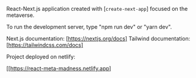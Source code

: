 React-Next.js application created with [`create-next-app`] focused on the metaverse.

To run the development server, type "npm run dev" or "yarn dev".

Next.js documentation: [https://nextjs.org/docs]
Tailwind documentation: [https://tailwindcss.com/docs]

Project deployed on netlify:

[[https://react-meta-madness.netlify.app]